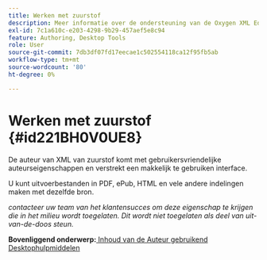 ```yaml
---
title: Werken met zuurstof
description: Meer informatie over de ondersteuning van de Oxygen XML Editor voor het ontwerpen en publiceren van inhoud in AEM Guides.
exl-id: 7c1a610c-e203-4298-9b29-457aef5e8c94
feature: Authoring, Desktop Tools
role: User
source-git-commit: 7db3df07fd17eecae1c502554118ca12f95fb5ab
workflow-type: tm+mt
source-wordcount: '80'
ht-degree: 0%

---
```


# Werken met zuurstof {#id221BH0V0UE8}

De auteur van XML van zuurstof komt met gebruikersvriendelijke auteurseigenschappen en verstrekt een makkelijk te gebruiken interface.

U kunt uitvoerbestanden in PDF, ePub, HTML en vele andere indelingen maken met dezelfde bron.

*contacteer uw team van het klantensucces om deze eigenschap te krijgen die in het milieu wordt toegelaten. Dit wordt niet toegelaten als deel van uit-van-de-doos steun.*

**Bovenliggend onderwerp:**[ Inhoud van de Auteur gebruikend Desktophulpmiddelen ](author-desktop-tools.md)
